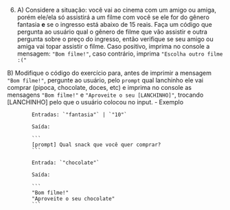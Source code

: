 6. A) Considere a situação: você vai ao cinema com um amigo ou amiga, porém ele/ela só assistirá a um filme com você se ele for do gênero fantasia **e** se o ingresso está abaixo de 15 reais. Faça um código que pergunta ao usuário qual o gênero de filme que vão assistir e outra pergunta sobre o preço do ingresso, então verifique se seu amigo ou amiga vai topar assistir o filme. Caso positivo, imprima no console a mensagem: `"Bom filme!"`, caso contrário, imprima `"Escolha outro filme :("`

B) Modifique o código do exercício para, antes de imprimir a mensagem `"Bom filme!"`, pergunte ao usuário, pelo `prompt` qual lanchinho ele vai comprar (pipoca, chocolate, doces, etc) e imprima no console as mensagens `"Bom filme!"` e `"Aproveite o seu [LANCHINHO]"`, trocando [LANCHINHO] pelo que o usuário colocou no input.
        - Exemplo
            
            Entradas: `"fantasia"` | `"10"`
            
            Saída:
            
            ```
            [prompt] Qual snack que você quer comprar?
            ```
            
            Entrada: `"chocolate"`
            
            Saída:
            
            ```
            "Bom filme!"
            "Aproveite o seu chocolate"
            ```
        